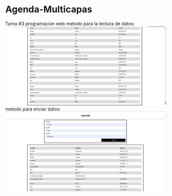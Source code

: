 # Agenda-Multicapas
Tarea #3 programación web 
metodo para la lectura de datos:
![Image text](https://github.com/Francely08/Agenda-Multicapas/blob/main/AgendaMulticapa/img/Captura%20de%20pantalla%202023-02-16%20221149.png)
metodo para enviar datos:
![Image text](https://github.com/Francely08/Agenda-Multicapas/blob/main/AgendaMulticapa/img/Captura%20de%20pantalla%202023-02-16%20221314.png)

